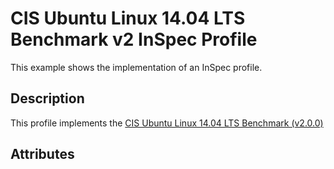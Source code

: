 # CIS Ubuntu Linux 14.04 LTS Benchmark v2 InSpec Profile

This example shows the implementation of an InSpec profile.
## Description

This profile implements the [CIS Ubuntu Linux 14.04 LTS Benchmark (v2.0.0)](https://www.cisecurity.org/benchmark/ubuntu_linux/)

## Attributes
